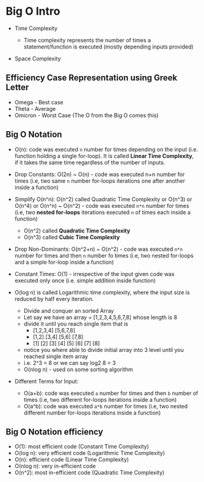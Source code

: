 # Big O Intro

- Time Complexity
  - Time complexity represents the number of times a statement/function is executed (mostly depending inputs provided)

- Space Complexity

## Efficiency Case Representation using Greek Letter

- Omega - Best case
- Theta - Average
- Omicron - Worst Case (The O from the Big O comes this)

## Big O Notation

- O(n): code was executed `n` number for times depending on the input (i.e. function holding a single for-loop). It is called **Linear Time Complexity**, if it takes the same time regardless of the number of inputs.

- Drop Constants: O(2n) ~ O(n) - code was executed n+n number for times (i.e, two same `n` number for-loops iterations one after another inside a function)

- Simplify O(n^n): O(n^2) called Quadratic Time Complexity or O(n^3) or O(n^4) or O(n^n) ~ O(n^2) - code was executed `n*n` number for times (i.e, two **nested for-loops** iterations executed `n` of times each inside a function)
  - O(n^2) called **Quadratic Time Complexity**
  - O(n^3) called **Cubic Time Complexity**

- Drop Non-Dominants: O(n^2+n) ~ O(n^2) - code was executed `n*n` number for times and then `n` number fo times (i.e, two nested for-loops and a simple for-loop inside a function)

- Constant Times: O(1) - irrespective of the input given code was executed only once (i.e. simple addition inside function)

- O(log n) is called Logarithmic time complexity, where the input size is reduced by half every iteration.
  - Divide and conquer an sorted Array
  - Let say we have an array = [1,2,3,4,5,6,7,8] whose length is 8
  - divide it until you reach single item that is
    - [1,2,3,4] [5,6,7,8]
    - [1,2] [3,4] [5,6] [7,8]
    - [1] [2] [3] [4] [5] [6] [7] [8]
  - notice you where able to divide initial array into 3 level until you reached single item array
  - i.e. 2^3 = 8 or we can say log2 8 = 3
  - O(nlog n) - used on some sorting algorithm

- Different Terms for Input:
  - O(a+b): code was executed `a` number for times and then `b` number of times (i.e, two different for-loops iterations inside a function)
  - O(a^b): code was executed `a*b` number for times (i.e, two nested different number for-loops iterations inside a function)

## Big O Notation efficiency

- O(1): most efficient code (Constant Time Complexity)
- O(log n): very efficient code (Logarithmic Time Complexity)
- O(n): efficient code (Linear Time Complexity)
- O(nlog n): very in-efficient code
- O(n^2): most in-efficient code (Quadratic Time Complexity)
